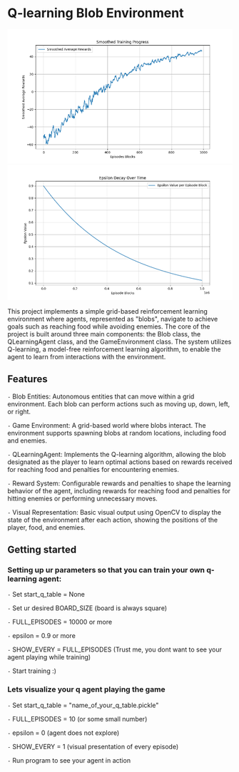 # Q-learning Blob Environment

![Example Image](Smoothed_Plot_training.png) ![Example Image](Epsilon_decay.png)


This project implements a simple grid-based reinforcement learning environment where agents, represented as "blobs", navigate to achieve goals such as reaching food while avoiding enemies.
The core of the project is built around three main components: the Blob class, the QLearningAgent class, and the GameEnvironment class. The system utilizes Q-learning, a model-free reinforcement learning algorithm, to enable the agent to learn from interactions with the environment.

## Features

`-` Blob Entities: Autonomous entities that can move within a grid environment. Each blob can perform actions such as moving up, down, left, or right.

`-` Game Environment: A grid-based world where blobs interact. The environment supports spawning blobs at random locations, including food and enemies.

`-` QLearningAgent: Implements the Q-learning algorithm, allowing the blob designated as the player to learn optimal actions based on rewards received for reaching food and penalties for encountering enemies.

`-` Reward System: Configurable rewards and penalties to shape the learning behavior of the agent, including rewards for reaching food and penalties for hitting enemies or performing unnecessary moves.

`-` Visual Representation: Basic visual output using OpenCV to display the state of the environment after each action, showing the positions of the player, food, and enemies.

## Getting started

### Setting up ur parameters so that you can train your own q-learning agent:

`-` Set start_q_table = None

`-` Set ur desired BOARD_SIZE (board is always square)

`-` FULL_EPISODES = 10000 or more

`-` epsilon = 0.9 or more

`-` SHOW_EVERY = FULL_EPISODES (Trust me, you dont want to see your agent playing while training)

`-` Start training :)

### Lets visualize your q agent playing the game

`-` Set start_q_table = "name_of_your_q_table.pickle"

`-` FULL_EPISODES = 10 (or some small number)

`-` epsilon = 0 (agent does not explore)

`-` SHOW_EVERY = 1 (visual presentation of every episode)

`-` Run program to see your agent in action
